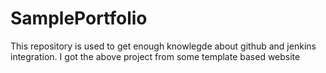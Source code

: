 # SamplePortfolio

This repository is used to get enough knowlegde about github and jenkins integration.
I got the above project from some template based website
